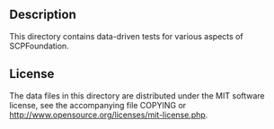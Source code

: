 Description
------------

This directory contains data-driven tests for various aspects of SCPFoundation.

License
--------

The data files in this directory are distributed under the MIT software
license, see the accompanying file COPYING or
http://www.opensource.org/licenses/mit-license.php.

